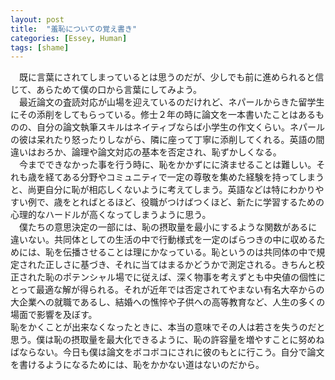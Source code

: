 ```yaml
---
layout: post
title:  "羞恥についての覚え書き"
categories: [Essey, Human]
tags: [shame]
---
```

　既に言葉にされてしまっているとは思うのだが、少しでも前に進められると信じて、あらためて僕の口から言葉にしてみよう。  
　最近論文の査読対応が山場を迎えているのだけれど、ネパールからきた留学生にその添削をしてもらっている。修士２年の時に論文を一本書いたことはあるものの、自分の論文執筆スキルはネイティブならば小学生の作文くらい。ネパールの彼は呆れたり怒ったりしながら、隣に座って丁寧に添削してくれる。英語の間違いはおろか、論理や論文対応の基本を否定され、恥ずかしくなる。  
　今までできなかった事を行う時に、恥をかかずにに済ませることは難しい。それも歳を経てある分野やコミュニティで一定の尊敬を集めた経験を持ってしまうと、尚更自分に恥が相応しくないように考えてしまう。英語などは特にわかりやすい例で、歳をとればとるほど、役職がつけばつくほど、新たに学習するための心理的なハードルが高くなってしまうように思う。  
　僕たちの意思決定の一部には、恥の摂取量を最小にするような関数があるに違いない。共同体としての生活の中で行動様式を一定のばらつきの中に収めるためには、恥を伝播させることは理にかなっている。恥というのは共同体の中で規定された正しさに基づき、それに当てはまるかどうかで測定される。きちんと校正された恥のポテンシャル場でに従えば、深く物事を考えずとも中央値の個性にとって最適な解が得られる。それが近年では否定されてやまない有名大卒からの大企業への就職であるし、結婚への憔悴や子供への高等教育など、人生の多くの場面で影響を及ぼす。  
 恥をかくことが出来なくなったときに、本当の意味でその人は若さを失うのだと思う。僕は恥の摂取量を最大化できるように、恥の許容量を増やすことに努めねばならない。今日も僕は論文をボコボコにされに彼のもとに行こう。自分で論文を書けるようになるためには、恥をかかない道はないのだから。
